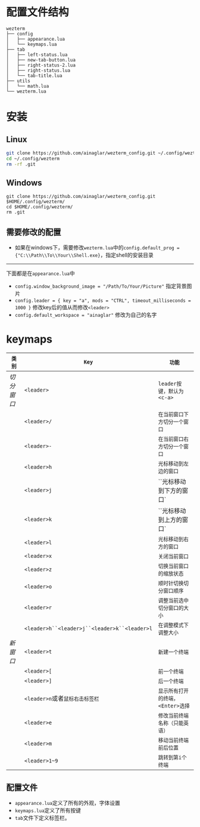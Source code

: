 # 配置文件结构
```
wezterm
├── config
│   ├── appearance.lua
│   └── keymaps.lua
├── tab
│   ├── left-status.lua
│   ├── new-tab-button.lua
│   ├── right-status-2.lua
│   ├── right-status.lua
│   └── tab-title.lua
├── utils
│   └── math.lua
└── wezterm.lua
```
# 安装
## Linux
```bash
git clone https://github.com/ainaglar/wezterm_config.git ~/.config/wezterm
cd ~/.config/wezterm
rm -rf .git
```
## Windows
```
git clone https://github.com/ainaglar/wezterm_config.git $HOME/.config/wezterm/
cd $HOME/.config/wezterm/
rm .git
```
## 需要修改的配置
- 如果在windows下，需要修改`wezterm.lua`中的`config.default_prog = {"C:\\Path\\To\\Your\\Shell.exe}`，指定shell的安装目录
---
下面都是在`appearance.lua`中
- `config.window_background_image = "/Path/To/Your/Picture"` 指定背景图片
- `config.leader = { key = "a", mods = "CTRL", timeout_milliseconds = 1000 }` 修改key后的值从而修改`<leader>`
- `config.default_workspace = "ainaglar"` 修改为自己的名字
# keymaps

| `类别`   | `Key`                                        | `功能`                  |
| ------ | -------------------------------------------- | --------------------- |
| *切分窗口* | `<leader>`                                   | `leader按键，默认为<c-a>`   |
|        | `<leader>/`                                  | `在当前窗口下方切分一个窗口`       |
|        | `<leader>-`                                  | `在当前窗口右方切分一个窗口`       |
|        | `<leader>h`                                  | `光标移动到左边的窗口`          |
|        | `<leader>j`                                  | ``光标移动到下方的窗口`         |
|        | `<leader>k`                                  | ``光标移动到上方的窗口`         |
|        | `<leader>l`                                  | `光标移动到右方的窗口`          |
|        | `<leader>x`                                  | `关闭当前窗口`              |
|        | `<leader>z`                                  | `切换当前窗口的缩放状态`         |
|        | `<leader>o`                                  | `顺时针切换切分窗口顺序`         |
|        | `<leader>r`                                  | `调整当前选中切分窗口的大小`       |
|        | `<leader>h``<leader>j``<leader>k``<leader>l` | `在调整模式下调整大小`          |
| *新窗口*  | `<leader>t`                                  | `新建一个终端`              |
|        | `<leader>[`                                  | `前一个终端`               |
|        | `<leader>]`                                  | `后一个终端`               |
|        | `<leader>n`或者`鼠标右击标签栏`                       | `显示所有打开的终端，<Enter>选择` |
|        | `<leader>e`                                  | `修改当前终端名称（只能英语）`      |
|        | `<leader>m`                                  | `移动当前终端前后位置`          |
|        | `<leader>1~9`                                | `跳转到第i个终端`            |
## 配置文件
- `appearance.lua`定义了所有的外观，字体设置
- `keymaps.lua`定义了所有按键
- `tab`文件下定义标签栏。
